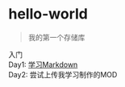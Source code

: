 # hello-world
>我的第一个存储库

入门  
Day1: [学习Markdown](https://www.markdowntutorial.com/zh-cn/conclusion/)  
Day2: 尝试上传我学习制作的MOD
